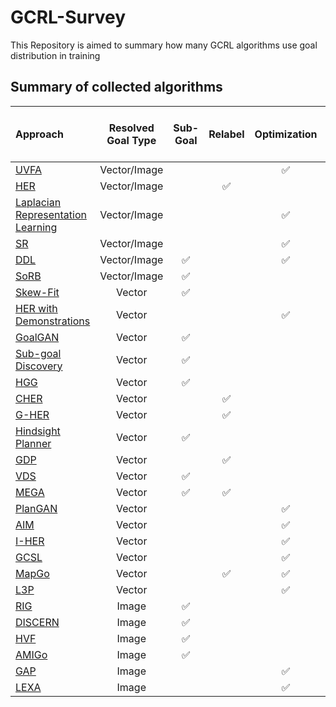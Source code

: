 # GCRL-Survey
This Repository is aimed to summary how many GCRL algorithms use goal distribution in training

## Summary of collected algorithms

| Approach                                                                                                                                                                                                                                                                                                                                           | Resolved Goal Type | Sub-Goal | Relabel | Optimization | Use Env Goal Distribution in training |
|:-------------------------------------------------------------------------------------------------------------------------------------------------------------------------------------------------------------------------------------------------------------------------------------------------------------------------------------------------- |:------------------:|:--------:|:-------:|:------------:|:------------:|
| [UVFA](http://proceedings.mlr.press/v37/schaul15.pdf)                                                                                                                                                                                                                                                                                              | Vector/Image       |          |         | ✅            | ✅ 1           |
| [HER](https://proceedings.neurips.cc/paper/2017/file/453fadbd8a1a3af50a9df4df899537b5-Paper.pdf)                                                                                                                                                                                                                                                   | Vector/Image       |          | ✅       |              | ✅ 1           |
| [Laplacian Representation Learning](https://arxiv.org/pdf/1810.04586.pdf)                                                                                                                                                                                                                                                                          | Vector/Image       |          |         | ✅            | ✅  1          |
| [SR](https://proceedings.neurips.cc/paper/2019/file/64c26b2a2dcf068c49894bd07e0e6389-Paper.pdf)                                                                                                                                                                                                                                                    | Vector/Image       |          |         | ✅            | ✅  1          |
| [DDL](https://arxiv.org/pdf/1907.08225.pdf)                                                                                                                                                                                                                                                                                                        | Vector/Image       | ✅        |         | ✅            |             |
| [SoRB](https://proceedings.neurips.cc/paper/2019/file/5c48ff18e0a47baaf81d8b8ea51eec92-Paper.pdf)                                                                                                                                                                                                                                                  | Vector/Image       | ✅        |         |              | ✅   1        |
| [Skew-Fit](https://arxiv.org/pdf/1903.03698.pdf)                                                                                                                                                                                                                                                                                                   | Vector             | ✅        |         |              |             |
| [HER with Demonstrations](https://arxiv.org/pdf/1709.10089.pdf)                                                                                                                                                                                                                                                                                    | Vector             |          |         | ✅            | ✅  demon          |
| [GoalGAN](http://proceedings.mlr.press/v80/florensa18a/florensa18a.pdf)                                                                                                                                                                                                                                                                            | Vector             | ✅        |         |              |             |
| [Sub-goal Discovery](https://proceedings.neurips.cc/paper/2019/file/6f518c31f6baa365f55c38d11cc349d1-Paper.pdf)                                                                                                                                                                                                                                    | Vector             | ✅        |         |              | ✅  expert          |
| [HGG](https://proceedings.neurips.cc/paper/2019/file/57db7d68d5335b52d5153a4e01adaa6b-Paper.pdf)                                                                                                                                                                                                                                                   | Vector             | ✅        |         |              | ✅    1        |
| [CHER](https://proceedings.neurips.cc/paper/2019/file/83715fd4755b33f9c3958e1a9ee221e1-Paper.pdf)                                                                                                                                                                                                                                                  | Vector             |          | ✅       |              | ✅   1         |
| [G-HER](https://www.sciencedirect.com/science/article/pii/S0925231219308495)                                                                                                                                                                                                                                                                       | Vector             |          | ✅       |              | ✅  1          |
| [Hindsight Planner](https://ifaamas.org/Proceedings/aamas2020/pdfs/p690.pdf)                                                                                                                                                                                                                                                                       | Vector             | ✅        |         |              | ✅ 1           |
| [GDP](https://www.researchgate.net/profile/Diego-Faria-2/publication/344237429_Goal_Density-based_Hindsight_Experience_Prioritization_for_Multi-Goal_Robot_Manipulation_Reinforcement_Learning/links/5f5f4d904585154dbbd03279/Goal-Density-based-Hindsight-Experience-Prioritization-for-Multi-Goal-Robot-Manipulation-Reinforcement-Learning.pdf) | Vector             |          | ✅       |              | ✅   1         |
| [VDS](https://proceedings.neurips.cc/paper/2020/file/566f0ea4f6c2e947f36795c8f58ba901-Paper.pdf)                                                                                                                                                                                                                                                   | Vector             | ✅        |         |              | ✅ 1 star           |
| [MEGA](http://proceedings.mlr.press/v119/pitis20a/pitis20a.pdf)                                                                                                                                                                                                                                                                                    | Vector             | ✅        | ✅       |              | ✅            |
| [PlanGAN](https://proceedings.neurips.cc/paper/2020/file/6101903146e4bbf4999c449d78441606-Paper.pdf)                                                                                                                                                                                                                                               | Vector             |          |         | ✅            | ✅            |
| [AIM](https://proceedings.neurips.cc/paper/2021/file/486c0401c56bf7ec2daa9eba58907da9-Paper.pdf)                                                                                                                                                                                                                                                   | Vector             |          |         | ✅            | ✅            |
| [I-HER](https://arxiv.org/pdf/2110.02414.pdf)                                                                                                                                                                                                                                                                                                      | Vector             |          |         | ✅            | ✅            |
| [GCSL](https://arxiv.org/pdf/1912.06088.pdf)                                                                                                                                                                                                                                                                                                       | Vector             |          |         | ✅            | ✅            |
| [MapGo](https://arxiv.org/pdf/2105.06350.pdf)                                                                                                                                                                                                                                                                                                      | Vector             |          | ✅       | ✅            | ✅            |
| [L3P](http://proceedings.mlr.press/v139/zhang21x/zhang21x.pdf)                                                                                                                                                                                                                                                                                     | Vector             |          |         | ✅            | ✅            |
| [RIG](https://proceedings.neurips.cc/paper/2018/file/7ec69dd44416c46745f6edd947b470cd-Paper.pdf)                                                                                                                                                                                                                                                   | Image              | ✅        |         |              | ✅            |
| [DISCERN](https://arxiv.org/pdf/1811.11359.pdf)                                                                                                                                                                                                                                                                                                    | Image              | ✅        |         |              | ✅            |
| [HVF](https://arxiv.org/pdf/1909.05829.pdf)                                                                                                                                                                                                                                                                                                        | Image              | ✅        |         |              | ✅            |
| [AMIGo](https://arxiv.org/pdf/2006.12122.pdf)                                                                                                                                                                                                                                                                                                      | Image              | ✅        |         |              | ✅            |
| [GAP](http://proceedings.mlr.press/v119/nair20a/nair20a.pdf)                                                                                                                                                                                                                                                                                       | Image              |          |         | ✅            | ✅            |
| [LEXA](https://arxiv.org/pdf/2110.09514.pdf)                                                                                                                                                                                                                                                                                                       | Image              |          |         | ✅            | ✅            |
